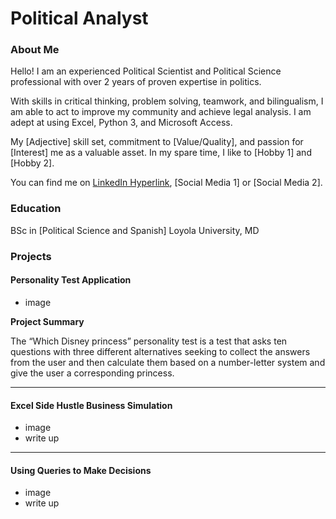# Political Analyst

### About Me 

Hello! I am an experienced Political Scientist and Political Science professional with over 2 years of proven expertise in politics. 

With skills in critical thinking, problem solving, teamwork, and bilingualism, I am able to act to improve my community and achieve legal analysis. I am adept at using Excel, Python 3, and Microsoft Access.  

My [Adjective] skill set, commitment to [Value/Quality], and passion for [Interest] me as a valuable asset.  In my spare time, I like to [Hobby 1] and [Hobby 2]. 

You can find me on [LinkedIn Hyperlink](https://google.com), [Social Media 1] or [Social Media 2].



### Education 
BSc in [Political Science and Spanish]
Loyola University, MD

### Projects

#### Personality Test Application

 - image
 
**Project Summary**

The “Which Disney princess” personality test is a test that asks ten questions with three different alternatives seeking to collect the answers from the user and then calculate them based on a number-letter system and give the user a corresponding princess. 

***
#### Excel Side Hustle Business Simulation
 - image
 - write up

***
#### Using Queries to Make Decisions
 - image
 - write up
